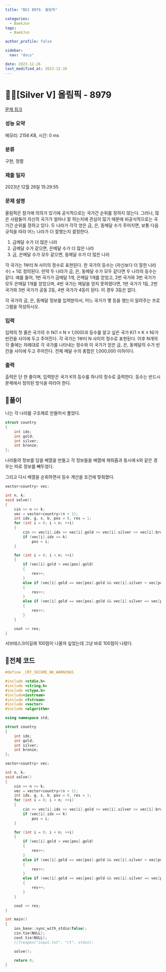 ```yaml
---
title: "BOJ 8979. 올림픽"

categories:
  - BaekJun
tags:
  - BaekJun

author_profile: false

sidebar:
  nav: "docs"

date: 2023-12-26
last_modified_at: 2023-12-26
---
```


# 🙇‍♀️[Silver V] 올림픽 - 8979 

[문제 링크](https://www.acmicpc.net/problem/8979) 

### 성능 요약

메모리: 2156 KB, 시간: 0 ms

### 분류

구현, 정렬

### 제출 일자

2023년 12월 26일 15:29:55

### 문제 설명

<p>올림픽은 참가에 의의가 있기에 공식적으로는 국가간 순위를 정하지 않는다. 그러나, 많은 사람들이 자신의 국가가 얼마나 잘 하는지에 관심이 많기 때문에 비공식적으로는 국가간 순위를 정하고 있다. 두 나라가 각각 얻은 금, 은, 동메달 수가 주어지면, 보통 다음 규칙을 따라 어느 나라가 더 잘했는지 결정한다.</p>

<ol>
	<li>금메달 수가 더 많은 나라 </li>
	<li>금메달 수가 같으면, 은메달 수가 더 많은 나라</li>
	<li>금, 은메달 수가 모두 같으면, 동메달 수가 더 많은 나라 </li>
</ol>

<p>각 국가는 1부터 N 사이의 정수로 표현된다. 한 국가의 등수는 (자신보다 더 잘한 나라 수) + 1로 정의된다. 만약 두 나라가 금, 은, 동메달 수가 모두 같다면 두 나라의 등수는 같다. 예를 들어, 1번 국가가 금메달 1개, 은메달 1개를 얻었고, 2번 국가와 3번 국가가 모두 은메달 1개를 얻었으며, 4번 국가는 메달을 얻지 못하였다면, 1번 국가가 1등, 2번 국가와 3번 국가가 공동 2등, 4번 국가가 4등이 된다. 이 경우 3등은 없다. </p>

<p>각 국가의 금, 은, 동메달 정보를 입력받아서, 어느 국가가 몇 등을 했는지 알려주는 프로그램을 작성하시오. </p>

### 입력 

 <p>입력의 첫 줄은 국가의 수 N(1 ≤ N ≤ 1,000)과 등수를 알고 싶은 국가 K(1 ≤ K ≤ N)가 빈칸을 사이에 두고 주어진다. 각 국가는 1부터 N 사이의 정수로 표현된다. 이후 N개의 각 줄에는 차례대로 각 국가를 나타내는 정수와 이 국가가 얻은 금, 은, 동메달의 수가 빈칸을 사이에 두고 주어진다. 전체 메달 수의 총합은 1,000,000 이하이다.</p>

### 출력 

 <p>출력은 단 한 줄이며, 입력받은 국가 K의 등수를 하나의 정수로 출력한다. 등수는 반드시 문제에서 정의된 방식을 따라야 한다. </p>

## 🚀풀이

나는 각 나라를 구조체로 만들어서 풀었다.  

```cpp
struct country
{
	int idx;
	int gold;
	int silver;
	int bronze;
};
```

나라들의 정보를 담을 배열을 만들고 각 정보들을 배열에 채워줌과 동시에 k와 같은 경우는 따로 정보를 빼두었다.  

그리고 다시 배열을 순회하면서 등수 계산을 조건에 맞춰했다.  

```cpp
vector<country> vec;

int n, k;
void solve()
{
	cin >> n >> k;
	vec = vector<country>(n + 1);
	int idx, g, s, b, pos = 0, res = 1;
	for (int i = 0; i < n; ++i)
	{
		cin >> vec[i].idx >> vec[i].gold >> vec[i].silver >> vec[i].bronze;
		if (vec[i].idx == k)
			pos = i;
	}

	for (int i = 0; i < n; ++i)
	{
		if (vec[i].gold > vec[pos].gold)
		{
			res++;
		}
		else if (vec[i].gold == vec[pos].gold && vec[i].silver > vec[pos].silver)
		{
			res++;
		}
		else if (vec[i].gold == vec[pos].gold && vec[i].silver == vec[pos].silver && vec[i].bronze > vec[pos].bronze)
		{
			res++;
		}
	}

	cout << res;
}
```

서브테스크이길래 100점이 나올까 싶었는데 그냥 바로 100점이 나왔다.  

## 🚀전체 코드

```cpp
#define _CRT_SECURE_NO_WARNINGS

#include <stdio.h>
#include <string.h>
#include <ctype.h>
#include<iostream>
#include <fstream>
#include <vector>
#include <algorithm>

using namespace std;

struct country
{
	int idx;
	int gold;
	int silver;
	int bronze;
};

vector<country> vec;

int n, k;
void solve()
{
	cin >> n >> k;
	vec = vector<country>(n + 1);
	int idx, g, s, b, pos = 0, res = 1;
	for (int i = 0; i < n; ++i)
	{
		cin >> vec[i].idx >> vec[i].gold >> vec[i].silver >> vec[i].bronze;
		if (vec[i].idx == k)
			pos = i;
	}

	for (int i = 0; i < n; ++i)
	{
		if (vec[i].gold > vec[pos].gold)
		{
			res++;
		}
		else if (vec[i].gold == vec[pos].gold && vec[i].silver > vec[pos].silver)
		{
			res++;
		}
		else if (vec[i].gold == vec[pos].gold && vec[i].silver == vec[pos].silver && vec[i].bronze > vec[pos].bronze)
		{
			res++;
		}
	}

	cout << res;
}

int main() 
{
	ios_base::sync_with_stdio(false);
	cin.tie(NULL);
	cout.tie(NULL);
	//freopen("input.txt", "rt", stdin);

	solve();

	return 0;
}
```